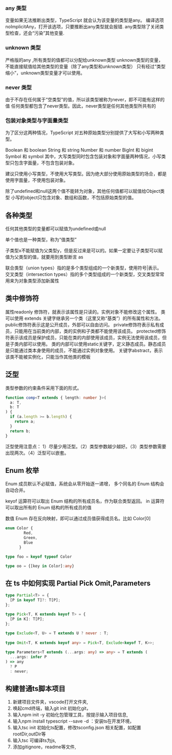 ### any 类型

变量如果无法推断出类型，TypeScript 就会认为该变量的类型是any。
编译选项noImplicitAny，打开该选项，只要推断出any类型就会报错.
any类型除了关闭类型检查，还会“污染”其他变量.

### unknown 类型

严格版的any ,所有类型的值都可以分配给unknown类型
unknown类型的变量，不能直接赋值给其他类型的变量（除了any类型和unknown类型）
只有经过“类型缩小”，unknown类型变量才可以使用。

### never 类型

由于不存在任何属于“空类型”的值，所以该类型被称为never，即不可能有这样的值
任何类型都包含了never类型。因此，never类型是任何其他类型所共有的

### 包装对象类型与字面量类型
为了区分这两种情况，TypeScript 对五种原始类型分别提供了大写和小写两种类型。

Boolean 和 boolean
String 和 string
Number 和 number
BigInt 和 bigint
Symbol 和 symbol
其中，大写类型同时包含包装对象和字面量两种情况，小写类型只包含字面量，不包含包装对象。

建议只使用小写类型，不使用大写类型。因为绝大部分使用原始类型的场合，都是使用字面量，不使用包装对象。

除了undefined和null这两个值不能转为对象，其他任何值都可以赋值给Object类型
小写的object只包含对象、数组和函数，不包括原始类型的值。

## 各种类型
任何其他类型的变量都可以赋值为undefined或null

单个值也是一种类型，称为“值类型”

子类型x不能赋值为父类型y，但是反过来是可以的。如果一定要让子类型可以赋值为父类型的值，就要用到类型断言 as

联合类型（union types）指的是多个类型组成的一个新类型，使用符号|表示。
交叉类型（intersection types）指的多个类型组成的一个新类型，交叉类型常常用来为对象类型添加新属性

## 类中修饰符
属性readonly 修饰符，就表示该属性是只读的。实例对象不能修改这个属性。
类可以使用 extends 关键字继承另一个类（这里又称“基类”）的所有属性和方法。
public修饰符表示这是公开成员，外部可以自由访问。
private修饰符表示私有成员，只能用在当前类的内部，类的实例和子类都不能使用该成员。
protected修饰符表示该成员是保护成员，只能在类的内部使用该成员，实例无法使用该成员，但是子类内部可以使用。
类的内部可以使用static关键字，定义静态成员。静态成员是只能通过类本身使用的成员，不能通过实例对象使用。
关键字abstract，表示该类不能被实例化，只能当作其他类的模板

## 泛型
类型参数的约束条件采用下面的形式。<TypeParameter extends ConstraintType>
```typeScript
function comp<T extends { length: number }>(
  a: T,
  b: T
) {
  if (a.length >= b.length) {
    return a;
  }
  return b;
}
```

泛型使用注意点：
1）尽量少用泛型。（2）类型参数越少越好。（3）类型参数需要出现两次。（4）泛型可以嵌套。

## Enum 枚举

Enum 成员默认不必赋值，系统会从零开始逐一递增，
多个同名的 Enum 结构会自动合并。

keyof 运算符可以取出 Enum 结构的所有成员名，作为联合类型返回。
in 运算符可以取出所有的  Enum 结构的所有成员的值

数值 Enum 存在反向映射，即可以通过成员值获得成员名。比如 Color[0]
```typeScript
enum Color {
        Red,
        Green,
        Blue
      }

type foo = keyof typeof Color

type oo = {[key in Color]:any}
```
## 在 ts 中如何实现 Partial Pick Omit,Parameters

```ts
type Partial<T> = {
  [P in keyof T]?: T[P];
};

type Pick<T, K extends keyof T> = {
  [P in K]: T[P];
};
 
type Exclude<T, U> = T extends U ? never : T;
 
type Omit<T, K extends keyof any> = Pick<T, Exclude<keyof T, K>>;

type Parameters<T extends (...args: any) => any> = T extends (
  ...args: infer P
) => any
  ? P
  : never;
```

## 构建普通ts脚本项目

1. 新建项目文件夹，vscode打开文件夹,
2. 唤起cmd终端，输入git init 初始化git，
3. 输入npm init -y 初始化包管理工具，按提示输入项目信息,
4. 输入npm install typescript --save -d ：安装ts在开发环境，
5. 输入tsc init 初始化ts配置，修改tsconfig.json 相关配置，如配置rootDir,outDir等
6. 输入tsc 可编译ts为js,
7. 添加gitignore，readme等文件,